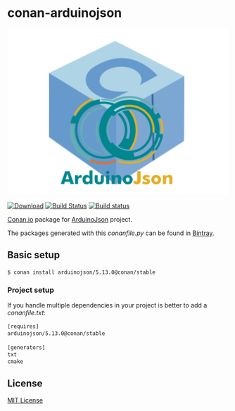 # conan-arduinojson

![conan-arduinojson image](/images/conan-arduinojson.png)

[![Download](https://api.bintray.com/packages/conan-community/conan/arduinojson%3Aconan/images/download.svg?version=5.13.0%3Astable)](https://bintray.com/conan-community/conan/arduinojson%3Aconan/5.13.0%3Astable/link)
[![Build Status](https://travis-ci.org/danimtb/conan-arduinojson.svg?branch=stable%2F5.13.0)](https://travis-ci.org/danimtb/conan-arduinojson)
[![Build status](https://ci.appveyor.com/api/projects/status/jyeh443gn0l0f3bi/branch/stable/5.13.0?svg=true)](https://ci.appveyor.com/project/danimtb/conan-arduinojson/branch/stable/5.13.0)

[Conan.io](https://conan.io) package for [ArduinoJson](https://github.com/bblanchon/ArduinoJson) project.

The packages generated with this *conanfile.py* can be found in [Bintray](https://bintray.com/conan-community/conan/arduinojson%3Aconan).

## Basic setup

    $ conan install arduinojson/5.13.0@conan/stable

### Project setup

If you handle multiple dependencies in your project is better to add a *conanfile.txt*:

    [requires]
    arduinojson/5.13.0@conan/stable

    [generators]
    txt
    cmake

## License

[MIT License](LICENSE)
